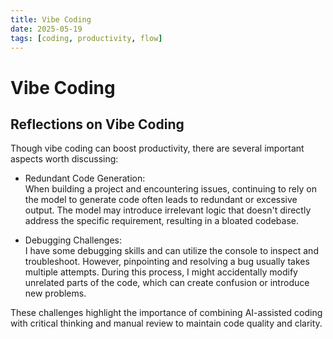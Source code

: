 ```yaml
---
title: Vibe Coding
date: 2025-05-19
tags: [coding, productivity, flow]
---
```


# Vibe Coding

## Reflections on Vibe Coding

Though vibe coding can boost productivity, there are several important aspects worth discussing:

- Redundant Code Generation:  
  When building a project and encountering issues, continuing to rely on the model to generate code often leads to redundant or excessive output. The model may introduce irrelevant logic that doesn't directly address the specific requirement, resulting in a bloated codebase.

- Debugging Challenges:  
  I have some debugging skills and can utilize the console to inspect and troubleshoot. However, pinpointing and resolving a bug usually takes multiple attempts. During this process, I might accidentally modify unrelated parts of the code, which can create confusion or introduce new problems.

These challenges highlight the importance of combining AI-assisted coding with critical thinking and manual review to maintain code quality and clarity.
